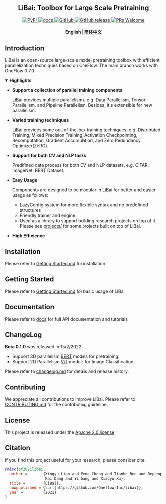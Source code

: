 <!-- 配图 -->

<h2 align="center">LiBai: Toolbox for Large Scale Pretraining</h2>
<p align="center">
    <a href="https://pypi.org/project/LiBai/">
        <img alt="PyPI" src="https://img.shields.io/pypi/v/libai">
    </a>
    <a href="https://libai.readthedocs.io/en/latest/index.html">
        <img alt="docs" src="https://img.shields.io/badge/docs-latest-blue">
    </a>
    <a href="https://github.com/Oneflow-Inc/libai/blob/master/LICENSE">
        <img alt="GitHub" src="https://img.shields.io/github/license/Oneflow-Inc/libai.svg?color=blue">
    </a>
    <a href="https://github.com/Oneflow-Inc/libai/releases">
        <img alt="GitHub release" src="https://img.shields.io/github/release/Oneflow-Inc/libai.svg">
    </a>
    <a href="https://github.com/Oneflow-Inc/libai/issues">
        <img alt="PRs Welcome" src="https://img.shields.io/badge/PRs-welcome-pink.svg">
    </a>
</p>

<h4 align="center">
    <p>
        <b>English</b> |
        <a href="https://github.com/Oneflow-Inc/libai/blob/main/README_zh-CN.md">简体中文</a>
    <p>
</h4>


## Introduction
LiBai is an open-source large-scale model pretraining toolbox with efficient parallelization techniques based on OneFlow. The main branch works with OneFlow 0.7.0.

<details open>
<summary> <b> Highlights </b> </summary>

- **Support a collection of parallel training components**

    LiBai provides multiple parallelisms, e.g. Data Parallelism, Tensor Parallelism, and Pipeline Parallelism. Besides, it's extensible for new parallelism.

- **Varied training techniques**

    LiBai provides some out-of-the-box training techniques, e.g. Distributed Training, Mixed Precision Training, Activation Checkpointing, Recomputation, Gradient Accumulation, and Zero Redundancy Optimizer(ZeRO).

- **Support for both CV and NLP tasks**

    Predifined data process for both CV and NLP datasets, e.g. CIFAR, ImageNet, BERT Dataset.

- **Easy Usage**

    Components are designed to be modular in LiBai for better and easier usage as follows:
    - LazyConfig system for more flexible syntax and no predefined structures 
    - Friendly trainer and engine
    - Used as a library to support building research projects on top of it. Please see [projects/](/projects) for some projects built on top of LiBai.

- **High Efficience**

</details>

## Installation
Please refer to [Getting Started.md](https://libai.readthedocs.io/en/latest/tutorials/Getting%20Started.html) for installation

## Getting Started
Please refer to [Getting Started.md](https://libai.readthedocs.io/en/latest/tutorials/Getting%20Started.html) for basic usage of LiBai

## Documentation
Please refer to [docs](https://libai.readthedocs.io/en/latest/index.html) for full API documentation and tutorials

## ChangeLog

**Beta 0.1.0** was released in 15/2/2022:
- Support 3D parallelism [BERT](https://arxiv.org/abs/1810.04805) models for pretraining.
- Support 2D Parallelism [ViT](https://arxiv.org/abs/2010.11929) models for Image Classification.

Please refer to [changelog.md](./changelog.md) for details and release history.

## Contributing
We appreciate all contributions to improve LiBai. Please refer to [CONTRIBUTING.md](./CONTRIBUTING.md) for the contributing guideline.

## License
This project is released under the [Apache 2.0 license](LICENSE).

## Citation
If you find this project useful for your research, please consider cite:
```BibTeX
@misc{of2021libai,
  author =       {Xingyu Liao and Peng Cheng and Tianhe Ren and Depeng Liang and
                  Kai Dang and Yi Wang and Xiaoyu Xu},
  title =        {LiBai},
  howpublished = {\url{https://github.com/Oneflow-Inc/libai}},
  year =         {2021}
}
```